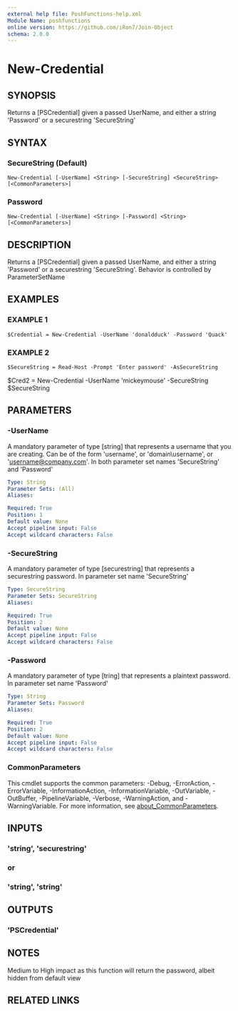 ```yaml
---
external help file: PoshFunctions-help.xml
Module Name: poshfunctions
online version: https://github.com/iRon7/Join-Object
schema: 2.0.0
---
```


# New-Credential

## SYNOPSIS
Returns a \[PSCredential\] given a passed UserName, and either a string 'Password' or a securestring 'SecureString'

## SYNTAX

### SecureString (Default)
```
New-Credential [-UserName] <String> [-SecureString] <SecureString> [<CommonParameters>]
```

### Password
```
New-Credential [-UserName] <String> [-Password] <String> [<CommonParameters>]
```

## DESCRIPTION
Returns a \[PSCredential\] given a passed UserName, and either a string 'Password' or a securestring 'SecureString'.
Behavior is controlled by ParameterSetName

## EXAMPLES

### EXAMPLE 1
```
$Credential = New-Credential -UserName 'donaldduck' -Password 'Quack'
```

### EXAMPLE 2
```
$SecureString = Read-Host -Prompt 'Enter password' -AsSecureString
```

$Cred2 = New-Credential -UserName 'mickeymouse' -SecureString $SecureString

## PARAMETERS

### -UserName
A mandatory parameter of type \[string\] that represents a username that you are creating.
Can be of the form 'username', or 'domain\username', or 'username@company.com'.
In both parameter set names 'SecureString' and 'Password'

```yaml
Type: String
Parameter Sets: (All)
Aliases:

Required: True
Position: 1
Default value: None
Accept pipeline input: False
Accept wildcard characters: False
```

### -SecureString
A mandatory parameter of type \[securestring\] that represents a securestring password.
In parameter set name 'SecureString'

```yaml
Type: SecureString
Parameter Sets: SecureString
Aliases:

Required: True
Position: 2
Default value: None
Accept pipeline input: False
Accept wildcard characters: False
```

### -Password
A mandatory parameter of type \[tring\] that represents a plaintext password.
In parameter set name 'Password'

```yaml
Type: String
Parameter Sets: Password
Aliases:

Required: True
Position: 2
Default value: None
Accept pipeline input: False
Accept wildcard characters: False
```

### CommonParameters
This cmdlet supports the common parameters: -Debug, -ErrorAction, -ErrorVariable, -InformationAction, -InformationVariable, -OutVariable, -OutBuffer, -PipelineVariable, -Verbose, -WarningAction, and -WarningVariable. For more information, see [about_CommonParameters](http://go.microsoft.com/fwlink/?LinkID=113216).

## INPUTS

### 'string', 'securestring'
### or
### 'string', 'string'
## OUTPUTS

### 'PSCredential'
## NOTES
Medium to High impact as this function will return the password, albeit hidden from default view

## RELATED LINKS
